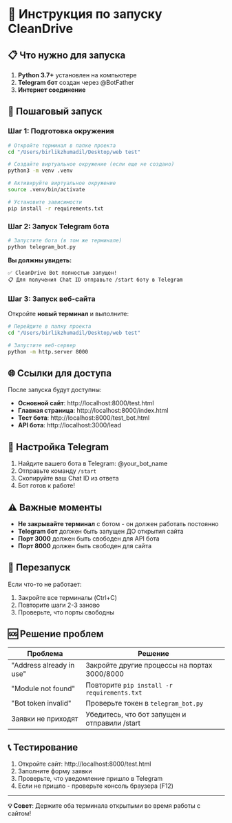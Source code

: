 # 🚀 Инструкция по запуску CleanDrive

## 📋 Что нужно для запуска

1. **Python 3.7+** установлен на компьютере
2. **Telegram бот** создан через @BotFather
3. **Интернет соединение**

## 🔧 Пошаговый запуск

### Шаг 1: Подготовка окружения

```bash
# Откройте терминал в папке проекта
cd "/Users/birlikzhumadil/Desktop/web test"

# Создайте виртуальное окружение (если еще не создано)
python3 -m venv .venv

# Активируйте виртуальное окружение
source .venv/bin/activate

# Установите зависимости
pip install -r requirements.txt
```

### Шаг 2: Запуск Telegram бота

```bash
# Запустите бота (в том же терминале)
python telegram_bot.py
```

**Вы должны увидеть:**
```
✅ CleanDrive Bot полностью запущен!
📋 Для получения Chat ID отправьте /start боту в Telegram
```

### Шаг 3: Запуск веб-сайта

Откройте **новый терминал** и выполните:

```bash
# Перейдите в папку проекта
cd "/Users/birlikzhumadil/Desktop/web test"

# Запустите веб-сервер
python -m http.server 8000
```

## 🌐 Ссылки для доступа

После запуска будут доступны:

- **Основной сайт**: http://localhost:8000/test.html
- **Главная страница**: http://localhost:8000/index.html  
- **Тест бота**: http://localhost:8000/test_bot.html
- **API бота**: http://localhost:3000/lead

## 📱 Настройка Telegram

1. Найдите вашего бота в Telegram: @your_bot_name
2. Отправьте команду `/start`
3. Скопируйте ваш Chat ID из ответа
4. Бот готов к работе!

## ⚠️ Важные моменты

- **Не закрывайте терминал** с ботом - он должен работать постоянно
- **Telegram бот** должен быть запущен ДО открытия сайта
- **Порт 3000** должен быть свободен для API бота
- **Порт 8000** должен быть свободен для сайта

## 🔄 Перезапуск

Если что-то не работает:

1. Закройте все терминалы (Ctrl+C)
2. Повторите шаги 2-3 заново
3. Проверьте, что порты свободны

## 🆘 Решение проблем

| Проблема | Решение |
|----------|---------|
| "Address already in use" | Закройте другие процессы на портах 3000/8000 |
| "Module not found" | Повторите `pip install -r requirements.txt` |
| "Bot token invalid" | Проверьте токен в `telegram_bot.py` |
| Заявки не приходят | Убедитесь, что бот запущен и отправили /start |

## 📞 Тестирование

1. Откройте сайт: http://localhost:8000/test.html
2. Заполните форму заявки
3. Проверьте, что уведомление пришло в Telegram
4. Если не пришло - проверьте консоль браузера (F12)

---

**💡 Совет**: Держите оба терминала открытыми во время работы с сайтом!
